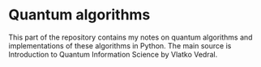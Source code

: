 # Quantum algorithms 

This part of the repository contains my notes on quantum algorithms and implementations of these algorithms in Python. The main source is Introduction to Quantum Information Science by Vlatko Vedral.